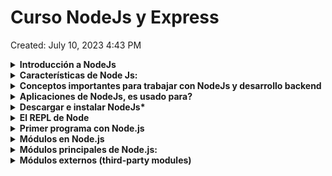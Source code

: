 # Curso NodeJs y Express

Created: July 10, 2023 4:43 PM

<details>
<summary><b>Introducción a NodeJs</b></summary>
    
Node.js es un entorno de ejecución de código JavaScript del lado del servidor. A diferencia     de otros entornos de ejecución de JavaScript, como los navegadores web, Node.js permite         ejecutar código JavaScript fuera del contexto del navegador, lo que lo convierte en una         herramienta poderosa para desarrollar aplicaciones web y servicios de backend.

Node.js utiliza el motor de JavaScript de Google Chrome, llamado V8, para interpretar y         ejecutar el código JavaScript. Esto proporciona a Node.js un rendimiento rápido y               eficiente. Además, Node.js adopta un enfoque basado en eventos y no bloqueante, lo que          significa que puede manejar un gran número de conexiones simultáneas sin bloquear el hilo       principal de ejecución.

Una de las características más destacadas de Node.js es su capacidad para realizar operaciones de entrada y salida de manera asíncrona. Esto permite que las aplicaciones Node.js sean escalables y puedan manejar múltiples solicitudes simultáneas sin bloquearse. Además, Node.js cuenta con un sistema de módulos incorporado que facilita la modularidad y reutilización de código.

Node.js se utiliza comúnmente para desarrollar aplicaciones web y servicios de backend. Proporciona una gran cantidad de bibliotecas y frameworks que simplifican tareas comunes, como el manejo de solicitudes HTTP, la interacción con bases de datos y la creación de APIs RESTful.

</details>

<details>
<summary><b>Características de Node Js:</b></summary>
    
1. **JavaScript en el servidor**: Node.js permite ejecutar código JavaScript en el servidor, lo que proporciona coherencia en el lenguaje de programación tanto en el frontend como en el backend. Esto permite a los desarrolladores utilizar las mismas habilidades y bibliotecas para desarrollar aplicaciones tanto en el cliente como en el servidor.
2. **Arquitectura orientada a eventos**: Node.js utiliza un modelo de programación basado en eventos y devoluciones de llamada (callbacks), lo que significa que las operaciones no bloqueantes son manejadas mediante eventos. Esto permite un manejo eficiente de múltiples solicitudes simultáneas y un rendimiento escalable.
3. **Operaciones de entrada/salida no bloqueantes**: Node.js se basa en una arquitectura no bloqueante que permite que las operaciones de entrada/salida (E/S) se realicen de manera asíncrona. Esto significa que, en lugar de esperar a que se complete una operación E/S antes de pasar a la siguiente, Node.js puede continuar ejecutando otras tareas y notificar cuando la operación E/S haya finalizado. Esto es especialmente útil para aplicaciones con alta concurrencia y tiempos de respuesta rápidos.
4. **Módulos y paquetes**: Node.js cuenta con un sistema de módulos incorporado que permite la modularidad y reutilización de código. Los módulos de Node.js pueden ser compartidos y reutilizados a través del gestor de paquetes npm, que es uno de los mayores repositorios de paquetes de código abierto disponibles. Esto facilita la integración de bibliotecas y el desarrollo rápido de aplicaciones.
5. **Escalabilidad**: Node.js se ha diseñado para ser escalable. Gracias a su arquitectura no bloqueante y a su capacidad para manejar múltiples solicitudes simultáneas, Node.js es capaz de manejar una gran cantidad de conexiones concurrentes con un uso eficiente de los recursos del sistema.
6. **Amplio ecosistema**: Node.js cuenta con un amplio ecosistema de bibliotecas y frameworks que facilitan el desarrollo de aplicaciones. Desde frameworks web como Express.js hasta bibliotecas para el acceso a bases de datos como Mongoose, hay muchas opciones disponibles para simplificar y acelerar el desarrollo de aplicaciones con Node.js.

</details>

<details>
<summary><b>Conceptos importantes para trabajar con NodeJs y desarrollo backend</b></summary>

<details>
<summary><b>Conceptos Básicos</b></summary>

1. **Arquitectura cliente-servidor**: Es un modelo de diseño común en el desarrollo de aplicaciones y sistemas distribuidos. En esta arquitectura, hay dos componentes principales: el cliente y el servidor. El cliente es el dispositivo o aplicación que realiza solicitudes de servicios, y el servidor es el dispositivo o aplicación que responde a esas solicitudes proporcionando los servicios o recursos solicitados. La comunicación entre el cliente y el servidor se realiza a través de una red, como Internet. Por ejemplo, al acceder a un sitio web, el navegador actúa como el cliente y solicita los recursos al servidor web, que los entrega en respuesta.
2. **Desarrollo frontend y backend**: El desarrollo frontend se refiere a la creación de la interfaz de usuario y la interacción del usuario en una aplicación o sitio web. Implica el uso de tecnologías como HTML, CSS y JavaScript para construir la parte visual y funcional que los usuarios ven y con la que interactúan directamente en el navegador. Por otro lado, el desarrollo backend se enfoca en la implementación de la lógica de negocios y el procesamiento de datos detrás de escena. Involucra la creación de servidores, APIs y la gestión de bases de datos para manejar la lógica y el almacenamiento de los datos. El desarrollo frontend y backend trabajan juntos para crear una aplicación web completa.
3. **Protocolo**: En el contexto de las redes de computadoras, un protocolo es un conjunto de reglas y normas que define cómo se deben comunicar los dispositivos y sistemas. Establece la sintaxis, la semántica y los procedimientos de intercambio de datos entre las partes. Un protocolo puede incluir especificaciones sobre el formato de los mensajes, el control de flujo, la autenticación, la seguridad, la entrega de datos, entre otros aspectos. Algunos ejemplos de protocolos son HTTP, TCP, IP y SMTP, que se utilizan para diferentes propósitos de comunicación en Internet.
4. **Base de datos**: Una base de datos es un sistema organizado para almacenar, gestionar y recuperar información de manera estructurada. Proporciona un medio para almacenar datos de manera persistente, lo que significa que los datos se mantienen incluso cuando la aplicación o el sistema se detiene. Las bases de datos se utilizan para almacenar y gestionar grandes cantidades de datos de manera eficiente. Pueden ser de diferentes tipos, como bases de datos relacionales (como MySQL, PostgreSQL) o bases de datos NoSQL (como MongoDB, Redis), y se accede a ellas utilizando lenguajes de consulta, como SQL (Structured Query Language) en el caso de las bases de datos relacionales.
5. **Página web estática y dinámica**: Una página web estática es una página cuyo contenido no cambia dinámicamente, es decir, se muestra de la misma manera para todos los usuarios. La página se crea previamente y se entrega tal cual cuando se solicita. Estas páginas generalmente están escritas en HTML y CSS, y pueden contener imágenes y otros recursos estáticos. Por otro lado, una página web dinámica se genera en tiempo real en función de diferentes parámetros y condiciones. El contenido puede variar según la interacción del usuario, la base de datos o información externa. Estas páginas a menudo utilizan tecnologías del lado del servidor, como PHP, Python o Node.js, para generar contenido dinámico y responder a las solicitudes del usuario de manera personalizada.
</details>

<details>
<summary><b>Otros Conceptos importantes</b></summary>

1. **Módulos y paquetes**: Node.js utiliza un sistema de módulos incorporado para organizar y reutilizar código. Los módulos son archivos JavaScript que encapsulan funcionalidades específicas y se pueden importar/exportar en otros archivos. Además, puedes utilizar el gestor de paquetes npm (Node Package Manager) para instalar, administrar y compartir paquetes de código de terceros, lo que facilita la incorporación de funcionalidades adicionales en tu aplicación.
2. **Asincronía y devoluciones de llamada (callbacks)**: La asincronía es una característica clave de Node.js. Las operaciones de entrada/salida (E/S), como las solicitudes de red o las operaciones de archivo, se realizan de forma asíncrona mediante devoluciones de llamada (callbacks) o promesas. Esto significa que el código no se bloquea mientras se espera a que se complete una operación, lo que permite una mayor concurrencia y rendimiento. Es importante comprender cómo manejar las devoluciones de llamada y trabajar con la asincronía en Node.js.
3. **Eventos y emisores de eventos**: Node.js utiliza un sistema de eventos para manejar las interacciones asíncronas. Los objetos que emiten eventos son llamados "emisores de eventos" y se pueden registrar para escuchar eventos específicos. Esto es especialmente útil para manejar eventos relacionados con la red, como solicitudes HTTP o conexiones de sockets.
4. **APIs y módulos principales de Node.js**: Node.js proporciona una serie de módulos principales (core modules) que son parte de la instalación estándar y ofrecen funcionalidades esenciales. Algunos ejemplos incluyen **`http`** para crear servidores web, **`fs`** para trabajar con el sistema de archivos, **`path`** para manejar rutas de archivos y **`util`** para funciones de utilidad. Familiarizarse con estos módulos principales te permitirá aprovechar al máximo las capacidades de Node.js.
5. **Express.js y frameworks web**: Express.js es uno de los frameworks web más populares para Node.js. Proporciona una capa de abstracción sobre las funcionalidades básicas de Node.js, lo que facilita la creación de aplicaciones web y APIs RESTful. Aprender a trabajar con Express.js, entender sus conceptos y middleware te permitirá desarrollar aplicaciones web backend de manera más eficiente.
6. **Bases de datos**: Node.js es compatible con una amplia gama de bases de datos, tanto SQL como NoSQL. Algunas bases de datos populares son MongoDB, MySQL, PostgreSQL y Redis. Es importante entender cómo interactuar con estas bases de datos utilizando bibliotecas y módulos específicos, como Mongoose para MongoDB o Sequelize para bases de datos SQL.
7. **Seguridad**: Al desarrollar aplicaciones backend, es fundamental tener en cuenta la seguridad. Node.js tiene sus propias prácticas y recomendaciones de seguridad, como proteger contra ataques de inyección de código o manejar correctamente las contraseñas y la autenticación de usuarios. Es importante familiarizarse con las buenas prácticas de seguridad y aplicar medidas adecuadas en tu aplicación.
    </details>
</details>

<details>
<summary><b>Aplicaciones de NodeJs, es usado para?</b></summary>

1. **Desarrollo web y APIs**: Node.js es ampliamente utilizado para el desarrollo de aplicaciones web y la creación de APIs (Application Programming Interfaces) RESTful. Su enfoque no bloqueante y basado en eventos lo hace ideal para manejar una gran cantidad de solicitudes simultáneas y construir aplicaciones web escalables y de alto rendimiento. Frameworks populares como Express.js, Koa.js y Nest.js se basan en Node.js para facilitar el desarrollo web.
2. **Aplicaciones en tiempo real**: Node.js es una excelente opción para construir aplicaciones en tiempo real que requieren una comunicación bidireccional entre el cliente y el servidor. Esto incluye aplicaciones de chat en tiempo real, juegos multijugador, sistemas de colaboración en tiempo real, monitoreo en tiempo real, entre otros. Bibliotecas como Socket.IO y SockJS se utilizan con Node.js para habilitar la comunicación en tiempo real.
3. **Microservicios y arquitecturas orientadas a servicios**: Node.js es adecuado para implementar microservicios y sistemas basados en arquitecturas orientadas a servicios. Permite construir servicios pequeños e independientes que se pueden escalar y desplegar fácilmente. Además, su enfoque modular y su capacidad para manejar solicitudes simultáneas lo convierten en una buena opción para sistemas distribuidos y escalables.
4. **Automatización y scripting**: Node.js es una herramienta popular para la automatización de tareas y scripting en el lado del servidor. Puede utilizarse para crear scripts y herramientas personalizadas que automatizan tareas repetitivas, procesamiento de archivos, generación de informes, entre otros. Además, Node.js cuenta con una amplia gama de paquetes y módulos disponibles a través de npm que facilitan la automatización de diversas tareas.
5. **Internet de las cosas (IoT)**: Node.js también se utiliza en aplicaciones de Internet de las cosas (IoT). Su ligereza y eficiencia lo hacen adecuado para ejecutarse en dispositivos con recursos limitados, como sensores, controladores y gateways. Node.js puede utilizarse para recopilar datos de sensores, controlar dispositivos y coordinar la comunicación entre ellos en una red IoT.
</details>
    
<details>
<summary><b>Descargar e instalar NodeJs*</b></summary>

1. **Ir al sitio oficial**: Accede al sitio oficial de Node.js en **[https://nodejs.org/](https://nodejs.org/)**. Esto te llevará a la página de descargas.
2. **Seleccionar la versión**: En la página de descargas, verás las diferentes versiones de Node.js disponibles. Se recomienda elegir la versión LTS (Long-Term Support) para obtener la versión más estable y con soporte a largo plazo. Sin embargo, también puedes optar por la última versión si deseas acceder a las características más recientes.
3. **Seleccionar el sistema operativo**: A continuación, debes seleccionar tu sistema operativo. Node.js está disponible para Windows, macOS y Linux. Haz clic en el botón de descarga correspondiente a tu sistema operativo.
4. **Descargar el instalador**: Después de hacer clic en el botón de descarga, se descargará un archivo de instalación en tu computadora.
5. **Ejecutar el instalador**: Una vez que se haya completado la descarga, ejecuta el archivo de instalación haciendo doble clic en él. Esto iniciará el asistente de instalación de Node.js.
6. **Aceptar los términos de uso**: En el asistente de instalación, lee y acepta los términos de uso y licencia de Node.js.
7. **Seleccionar la ubicación de instalación**: A continuación, elige la ubicación donde deseas instalar Node.js. La ubicación predeterminada generalmente es adecuada para la mayoría de los usuarios, pero puedes cambiarla si lo deseas.
8. **Seleccionar componentes adicionales**: Durante el proceso de instalación, puedes seleccionar componentes adicionales, como la herramienta npm (Node Package Manager), que se instala junto con Node.js. Se recomienda mantener las opciones predeterminadas seleccionadas.
9. **Iniciar la instalación**: Una vez que hayas seleccionado los componentes adicionales, haz clic en el botón "Install" o "Next" para iniciar la instalación de Node.js.
10. **Esperar a que se complete la instalación**: El instalador copiará los archivos necesarios y configurará Node.js en tu sistema. Esto puede llevar unos minutos.
11. **Verificar la instalación**: Una vez que la instalación se haya completado con éxito, puedes verificar si Node.js se ha instalado correctamente abriendo una ventana de terminal (o símbolo del sistema) y escribiendo el comando **`node -v`**. Esto mostrará la versión de Node.js instalada. También puedes ejecutar **`npm -v`** para verificar la versión de npm.

¡Y eso es todo! Ahora tienes Node.js instalado en tu sistema y estás listo para comenzar a desarrollar aplicaciones con él.
</details>

<details>
<summary><b>El REPL de Node</b></summary>

El REPL (Read-Eval-Print Loop) de Node.js es una herramienta interactiva que permite probar y ejecutar código JavaScript de forma interactiva en tiempo real. Proporciona una forma rápida y conveniente de experimentar con el código y explorar las características del lenguaje.

Para iniciar el REPL de Node.js, sigue estos pasos:

1. Abre una ventana de terminal (o símbolo del sistema) en tu sistema operativo.
2. Escribe el comando **`node`** y presiona Enter. Esto iniciará el REPL de Node.js y verás el indicador **`>`** que indica que estás en el modo de entrada del REPL.
3. A partir de ahora, puedes escribir y ejecutar código JavaScript directamente en el REPL. Cada vez que presiones Enter, el código ingresado se evaluará y el resultado se imprimirá en la siguiente línea.

Por ejemplo, puedes probar operaciones matemáticas simples:

```
> 2 + 3
5
> Math.sqrt(16)
4
```

También puedes definir variables y realizar operaciones más complejas:

```
> let x = 5
undefined
> let y = 3
undefined
> x * y
15
> x > y
true
```

El REPL también es útil para probar funciones y módulos. Puedes definir funciones y llamarlas en el mismo entorno:
```jsx
> function greet(name) {
    console.log('Hello, ' + name + '!')
    }
undefined
> greet('John')
Hello, John!
undefined

```

Para salir del REPL, puedes presionar las teclas **`Ctrl + C`** dos veces o escribir **`.exit`** y presionar Enter.

![Untitled](./images/Untitled.png)

El REPL de Node.js es una herramienta muy útil para probar ideas rápidamente, depurar código o explorar características del lenguaje. Te permite interactuar con el código de forma inmediata sin necesidad de crear archivos o ejecutar un programa completo.
</details>

<details>
<summary><b>Primer programa con Node.js</b></summary>

En Visual Studio Code (VSCode), puedes ejecutar un archivo de JavaScript con Node.js utilizando la terminal integrada. Sigue estos pasos:

1. Abre Visual Studio Code.
2. Abre la carpeta que contiene el archivo de JavaScript que deseas ejecutar. Puedes hacerlo seleccionando "File" en la barra de menú superior y luego seleccionando "Open Folder". O bien, puedes arrastrar y soltar la carpeta en la ventana de VSCode.
3. En la barra de menú superior, selecciona "View" y luego "Terminal" (o usa el atajo de teclado **`Ctrl +`** ).
4. Aparecerá una terminal en la parte inferior de la ventana de VSCode. Asegúrate de que la terminal esté en el directorio correcto donde se encuentra el archivo de JavaScript que deseas ejecutar. Puedes utilizar el comando **`cd`** para cambiar al directorio adecuado.
5. Una vez que te encuentres en el directorio correcto, puedes ejecutar el archivo de JavaScript con el comando **`node`** seguido del nombre del archivo. Por ejemplo:

```
node archivo.js
```

Asegúrate de reemplazar "archivo.js" con el nombre real de tu archivo de JavaScript.

1. Presiona Enter para ejecutar el comando. Node.js ejecutará el archivo de JavaScript y mostrará cualquier salida o resultado en la terminal de VSCode.

Recuerda guardar los cambios en el archivo de JavaScript antes de ejecutarlo para asegurarte de que estás ejecutando la versión más reciente del código.

Utilizando la terminal integrada en Visual Studio Code, puedes ejecutar archivos de JavaScript con Node.js sin tener que salir del editor. Esto te permite depurar y probar tu código directamente en el entorno de desarrollo.

![Untitled](./images/Untitled%201.png)
</details>

<details>
<summary><b>Módulos en Node.js</b></summary>
<details>
<summary><b>Qué son?</b></summary>
En Node.js, los módulos son unidades independientes de código que encapsulan funcionalidades específicas y se pueden reutilizar en diferentes partes de una aplicación. Los módulos permiten organizar y modularizar el código, lo que facilita el mantenimiento, la reutilización y la colaboración en proyectos de Node.js.
</details>
<details>
<summary><b>Ventajas</b></summary>

Los módulos en Node.js proporcionan varias ventajas que mejoran la organización, reutilización y mantenibilidad del código. Algunas de las ventajas de utilizar módulos en Node.js son:

1. **Modularidad**: Los módulos permiten organizar el código en unidades independientes y autónomas. Esto facilita la comprensión y el mantenimiento del código, ya que cada módulo se enfoca en una funcionalidad específica. Los módulos también promueven la separación de responsabilidades y el principio de una sola responsabilidad (SRP), lo que facilita la evolución y escalabilidad de la aplicación.
2. **Reutilización**: Los módulos permiten encapsular funcionalidades específicas y reutilizarlas en diferentes partes de una aplicación. Esto evita la duplicación de código y mejora la eficiencia en el desarrollo, ya que no es necesario escribir el mismo código una y otra vez. Además, los módulos externos disponibles a través de npm proporcionan una amplia gama de funcionalidades predefinidas que se pueden utilizar en proyectos.
3. **Colaboración y compartición**: Los módulos facilitan la colaboración entre desarrolladores. Cada desarrollador puede trabajar en un módulo específico sin interferir con el trabajo de los demás. Además, los módulos externos pueden compartirse y distribuirse fácilmente a través del registro público de npm. Esto fomenta la comunidad y el intercambio de código entre desarrolladores, lo que acelera el desarrollo de aplicaciones.
4. **Abstracción y ocultamiento de información**: Los módulos permiten definir interfaces claras y abstraer detalles internos de implementación. Esto significa que los módulos pueden exponer solo las funciones y propiedades necesarias para utilizarlos, ocultando los detalles internos de implementación. Esto mejora la seguridad y reduce la complejidad al interactuar con los módulos.
5. **Facilidad de prueba**: Los módulos independientes son más fáciles de probar de forma aislada. Al encapsular la funcionalidad en módulos, se puede realizar pruebas unitarias más específicas y centradas en cada módulo. Esto mejora la calidad del código y facilita la detección y corrección de errores.
6. **Mejora el rendimiento**: Los módulos en Node.js se cargan de forma diferida, lo que significa que solo se cargan cuando se requieren. Esto permite una mejor gestión de los recursos y un mejor rendimiento de la aplicación, ya que solo se cargan los módulos necesarios en un momento dado.
</details>

<details>
<summary><b>Crear un módulo</b></summary>
Para crear un módulo en Node.js, debes seguir los siguientes pasos:

1. Crea un nuevo archivo JavaScript con la extensión **`.js`**. Por ejemplo, puedes llamarlo **`miModulo.js`**.
2. Abre el archivo **`miModulo.js`** en tu editor de código preferido.
3. Define las funcionalidades que deseas incluir en el módulo. Por ejemplo, puedes declarar variables, funciones u objetos. Aquí hay un ejemplo básico de cómo podrías definir un módulo con una función de saludo:

```jsx
// miModulo.js

function saludar(nombre) {
    console.log('¡Hola, ' + nombre + '!');
}

// Exporta la función para que esté disponible para otros archivos
module.exports = {
    saludar: saludar
};

```

En este ejemplo, el módulo **`miModulo`** tiene una función llamada **`saludar`** que toma un nombre como argumento y muestra un saludo por consola.

1. Guarda el archivo **`miModulo.js`**.
2. Ahora puedes utilizar el módulo en otro archivo de JavaScript. Por ejemplo, crea un nuevo archivo llamado **`index.js`** y requiere el módulo **`miModulo`** utilizando la función **`require`**:

```jsx
// index.js

const miModulo = require('./miModulo');

miModulo.saludar('Juan');

```

En este ejemplo, estamos requiriendo el módulo **`miModulo`** y utilizando la función **`saludar`** que exportamos desde ese módulo.

1. Guarda el archivo **`index.js`**.
2. Abre una terminal en la ubicación donde se encuentran los archivos **`miModulo.js`** y **`index.js`**.
3. Ejecuta el archivo **`index.js`** utilizando Node.js con el siguiente comando:

```
Copy code
node index.js

```

Verás el saludo impreso en la consola.

¡Y eso es todo! Has creado y utilizado un módulo en Node.js. Puedes seguir expandiendo tu módulo agregando más funcionalidades y exportándolas según sea necesario. Recuerda que puedes exportar variables, funciones o cualquier objeto que desees hacer disponible para otros archivos de JavaScript.
</details>

<details>
<summary><b>Exportar Varios Elementos</b></summary>
Para exportar varios elementos desde un módulo en Node.js, puedes utilizar la asignación al objeto **`module.exports`** para agregar propiedades individuales o asignar un objeto que contenga los elementos que deseas exportar. Aquí tienes un ejemplo de cómo puedes exportar varios elementos:

En el archivo **`greetings.js`**, se definen dos funciones: **`greeting`** y **`greetingHelloWorld`**. La función **`greeting`** toma un parámetro **`name`** y devuelve un saludo personalizado. La función **`greetingHelloWorld`** no toma parámetros y devuelve un saludo genérico "Hello World!".

Luego, se utiliza la asignación directa a **`module.exports`** para exportar un objeto que contiene las funciones **`greeting`** y **`greetingHelloWorld`**.

```jsx
function greeting(name) {
    return `Hi ${name}`
}

function greetingHelloWorld(){
    return 'Hello World!'
}

module.exports = {
    greeting: greeting,
    greetingHelloWorld: greetingHelloWorld
}
```

En este caso, **`module.exports`** se establece como un objeto que tiene dos propiedades: **`greeting`** y **`greetingHelloWorld`**. Estas propiedades hacen referencia a las funciones definidas anteriormente.

En el archivo **`app.js`**, se requiere el módulo **`greetings.js`** utilizando **`require`**:

Esto carga el módulo **`greetings.js`** y asigna su contenido al objeto **`greetings`**.

Finalmente, se utilizan las funciones exportadas **`greeting`** y **`greetingHelloWorld`** desde el módulo **`greetings.js`**:

```jsx
function greeting(name) {
    return `Hi ${name}`
}

function greetingHelloWorld(){
    return 'Hello World!'
}

module.exports = {
    greeting: greeting,
    greetingHelloWorld: greetingHelloWorld
}
```

Aquí, **`greetings.greeting('Samantha')`** llama a la función **`greeting`** exportada desde el módulo **`greetings.js`** y pasa el argumento **`'Samantha'`**. El resultado se imprime en la consola.

De manera similar, **`greetings.greetingHelloWorld()`** llama a la función **`greetingHelloWorld`** exportada desde el módulo **`greetings.js`**. Como esta función no toma ningún argumento, simplemente devuelve el saludo "Hello World!". Nuevamente, el resultado se imprime en la consola.

![Untitled](./images/Untitled%202.png)
</details>

<details>
<summary><b>Sintaxis de desestructuración y require()</b></summary>

**Require y Exportación de Módulos**:
En Node.js, puedes utilizar **`require`** para cargar módulos y la exportación e importación de módulos se realiza a través de **`module.exports`** y **`require`**.

1. **Exportación de módulos**:

```jsx
// módulo.js
const greeting = 'Hello';

function sayHello(name) {
    console.log(`${greeting}, ${name}!`);
}

module.exports = { sayHello };

```

En este ejemplo, estamos exportando la función **`sayHello`** desde el módulo **`módulo.js`** utilizando **`module.exports`**.

1. **Importación de módulos**:

```jsx
const { sayHello } = require('./módulo.js');

sayHello('John'); // Output: Hello, John!

```

Aquí, estamos importando la función **`sayHello`** desde el módulo **`módulo.js`** utilizando la sintaxis de desestructuración. Luego, podemos llamar a la función **`sayHello`** y pasar un argumento para obtener el saludo correspondiente.

Es importante tener en cuenta que la ruta **`./módulo.js`** en el ejemplo es un ejemplo de ruta relativa al archivo actual. Asegúrate de proporcionar la ruta correcta al módulo que deseas importar.

Estos ejemplos te muestran cómo utilizar la desestructuración, **`require`** y la exportación e importación de módulos en JavaScript. Utilizando estas sintaxis, puedes estructurar y modularizar tu código de manera efectiva y reutilizable en diferentes partes de tu aplicación.
</details>

</details>

<details>
<summary><b>Módulos principales de Node.js:</b></summary>
<details>
<summary><b>Módulos integrados (built-in modules)</b></summary>
<summary><b>Concepto</b></summary>
Node.js incluye varios módulos integrados (built-in modules) que están disponibles de forma predeterminada sin necesidad de instalar nada adicional. Estos módulos proporcionan funcionalidades esenciales para el desarrollo de aplicaciones en Node.js.
</details>
<details>
<summary><b>Más utilizados:</b></summary>

1. **fs**: El módulo **`fs`** (File System) proporciona funciones para interactuar con el sistema de archivos, permitiendo leer, escribir, modificar, borrar archivos y directorios, entre otras operaciones relacionadas con el sistema de archivos.
2. **http**: El módulo **`http`** permite crear y manejar servidores HTTP. Proporciona funciones y clases para crear servidores web, realizar solicitudes y respuestas HTTP, manipular cabeceras, rutas, entre otros.
3. **path**: El módulo **`path`** proporciona utilidades para trabajar con rutas de archivos y directorios. Ayuda a manejar rutas de forma segura y portátil, uniendo, normalizando o resolviendo rutas, entre otras operaciones.
4. **os**: El módulo **`os`** proporciona funciones para interactuar con el sistema operativo. Permite obtener información sobre el sistema operativo, como el nombre del sistema operativo, la arquitectura, la memoria, la información del usuario, entre otros.
5. **util**: El módulo **`util`** contiene funciones y utilidades diversas que son útiles para el desarrollo de aplicaciones en Node.js. Proporciona funciones para la herencia de objetos, la promisificación de funciones, la manipulación de objetos, la gestión de errores, entre otras funcionalidades.
6. **events**: El módulo **`events`** permite la implementación y el manejo de eventos en Node.js. Permite la comunicación asíncrona entre diferentes partes de una aplicación a través de la emisión y escucha de eventos.

Estos son solo algunos ejemplos de los módulos integrados que están disponibles en Node.js. Existen otros módulos incorporados como **`crypto`** para funcionalidades criptográficas, **`stream`** para trabajar con flujos de datos, **`child_process`** para la ejecución de procesos secundarios, entre otros. Puedes explorar la documentación oficial de Node.js para obtener más información sobre estos módulos y sus funcionalidades específicas: **[https://nodejs.org/api/](https://nodejs.org/api/)**.
</details>
<details>
<summary><b>Módulo Console:</b></summary>

El módulo **`console`** es un módulo integrado en Node.js que proporciona funciones para imprimir mensajes y depurar en la consola. Permite mostrar información, mensajes de depuración, advertencias y errores en la salida de la consola.

Aquí hay algunos métodos comunes proporcionados por el módulo **`console`**:

1. **console.log()**: Imprime un mensaje en la consola. Puede aceptar varios argumentos y los muestra como una cadena formateada.

```jsx
console.log('Hola, mundo!');
// Output: Hola, mundo!

const nombre = 'Juan';
console.log('Hola,', nombre);
// Output: Hola, Juan
```

1. **console.error()**: Imprime un mensaje de error en la consola. Al igual que **`console.log()`**, puede aceptar varios argumentos.

```jsx
console.error('Ocurrió un error');
// Output: Ocurrió un error

const errorCode = 404;
console.error('Error', errorCode, ': Página no encontrada');
// Output: Error 404: Página no encontrada
```

1. **console.warn()**: Imprime un mensaje de advertencia en la consola. Similar a **`console.log()`** y **`console.error()`**, puede aceptar varios argumentos.

```jsx
console.warn('Advertencia: Esta acción es irreversible');
// Output: Advertencia: Esta acción es irreversible

const warningMessage = 'Falta información';
console.warn('Advertencia:', warningMessage);
// Output: Advertencia: Falta información
```

1. **console.info()**: Imprime un mensaje informativo en la consola. Funciona de manera similar a **`console.log()`** y **`console.error()`**.

```jsx
console.info('Información importante');
// Output: Información importante

const infoMessage = '¡La sesión ha iniciado correctamente!';
console.info('Información:', infoMessage);
// Output: Información: ¡La sesión ha iniciado correctamente!
```

Estos son solo algunos de los métodos proporcionados por el módulo **`console`**. También existen otros métodos, como **`console.debug()`**, **`console.trace()`**, entre otros. Puedes utilizarlos para imprimir mensajes y realizar tareas de depuración en tu aplicación Node.js.
</details>

<details>
<summary><b>Módulo Process</b></summary>

El módulo **`process`** es un módulo integrado en Node.js que proporciona información y control sobre el proceso en ejecución. Contiene propiedades y métodos que permiten acceder a los argumentos de línea de comandos, entorno, flujo de entrada y salida, entre otros aspectos del proceso en Node.js.

Aquí hay algunos aspectos clave del módulo **`process`**:

1. **process.argv**: Es un array que contiene los argumentos de línea de comandos pasados al script. El primer elemento (**`process.argv[0]`**) representa la ruta al ejecutable de Node.js y el segundo elemento (**`process.argv[1]`**) representa la ruta al archivo de script ejecutado. Los argumentos adicionales se encuentran en las posiciones siguientes.

```jsx
// node script.js arg1 arg2 arg3
console.log(process.argv);

// Output: ['node', '/ruta/al/script.js', 'arg1', 'arg2', 'arg3']
```

1. **process.env**: Es un objeto que contiene las variables de entorno del sistema operativo. Puedes acceder a las variables de entorno utilizando las claves del objeto **`process.env`**.

```jsx
console.log(process.env.HOME); 
// Output: '/home/user'

console.log(process.env.PATH); 
// Output: '/usr/local/bin:/usr/bin:/bin'
```

1. **process.stdin**: Es un stream que representa el flujo de entrada estándar (stdin). Puedes utilizarlo para leer la entrada del usuario desde la consola.

```jsx
process.stdin.setEncoding('utf8');

process.stdin.on('data', (data) => {
    console.log('Entrada recibida:', data);
});

console.log('Ingrese algo:');
```

En este ejemplo, estamos configurando un controlador de eventos para el evento **`'data'`** en **`process.stdin`**. Cada vez que se ingresa algo en la consola, el controlador se activa y muestra la entrada recibida.

1. **process.stdout** y **process.stderr**: Representan los flujos de salida estándar (stdout) y error estándar (stderr), respectivamente. Puedes utilizarlos para mostrar mensajes y resultados en la consola.

```jsx
process.stdout.write('Esto es un mensaje en stdout\n');
// Output: Esto es un mensaje en stdout

process.stderr.write('Esto es un mensaje de error en stderr\n');
// Output: Esto es un mensaje de error en stderr

```

Estos son solo algunos ejemplos de las funcionalidades que proporciona el módulo **`process`**. También puedes utilizar **`process.exit()`** para terminar la ejecución del proceso, **`process.cwd()`** para obtener el directorio de trabajo actual, **`process.pid`** para obtener el ID del proceso, entre otros.

El módulo **`process`** es una parte integral de Node.js y proporciona información y control sobre el proceso en ejecución, permitiéndote interactuar con el entorno, la entrada/salida y otros aspectos del proceso. Puedes consultar la documentación oficial de Node.js para obtener más información sobre el módulo **`process`** y sus funcionalidades específicas: **[https://nodejs.org/api/process.html](https://nodejs.org/api/process.html)**.
            
</details>

<details>
<summary><b>Módulo OS:</b></summary>

El módulo **`os`** es un módulo integrado en Node.js que proporciona funciones y utilidades para interactuar con el sistema operativo. Permite acceder a información relacionada con el sistema operativo, como la arquitectura de la CPU, el nombre del sistema operativo, la información de red, la memoria, entre otros.

Aquí tienes algunos aspectos clave del módulo **`os`**:

1. **os.platform()**: Devuelve el nombre de la plataforma del sistema operativo en la que se está ejecutando Node.js, como **`"darwin"`** para macOS, **`"win32"`** para Windows, o **`"linux"`** para Linux.

```jsx
console.log(os.platform()); // Output: 'darwin'

```

1. **os.arch()**: Devuelve la arquitectura de la CPU del sistema, como **`"x64"`**, **`"arm"`**, **`"ia32"`**, etc.

```jsx
console.log(os.arch()); // Output: 'x64'

```

1. **os.hostname()**: Devuelve el nombre del host del sistema.

```jsx
console.log(os.hostname()); // Output: 'mi-pc'

```

1. **os.totalmem()** y **os.freemem()**: Devuelven la cantidad total de memoria del sistema y la cantidad de memoria libre, respectivamente, en bytes.

```jsx
console.log(os.totalmem()); // Output: 8589934592 (8 GB)
console.log(os.freemem()); // Output: 4294967296 (4 GB)

```

1. **os.cpus()**: Devuelve un arreglo de objetos que representan la información de cada núcleo de la CPU del sistema.

```jsx
console.log(os.cpus());
// Output:
// [
//   { model: 'Intel(R) Core(TM) i7-7700HQ CPU @ 2.80GHz', speed: 2800 },
//   { model: 'Intel(R) Core(TM) i7-7700HQ CPU @ 2.80GHz', speed: 2800 },
//   ...
// ]

```

Estos son solo algunos ejemplos de las funcionalidades que proporciona el módulo **`os`**. También puedes utilizar **`os.networkInterfaces()`** para obtener información sobre las interfaces de red del sistema, **`os.uptime()`** para obtener el tiempo de actividad del sistema, **`os.tmpdir()`** para obtener el directorio temporal predeterminado del sistema, entre otros.

El módulo **`os`** es muy útil para obtener información del sistema operativo y realizar operaciones relacionadas con el entorno en el que se está ejecutando tu aplicación Node.js. Puedes consultar la documentación oficial de Node.js para obtener más información sobre el módulo **`os`** y sus funcionalidades específicas: **[https://nodejs.org/api/os.html](https://nodejs.org/api/os.html)**.
</details>

<details>
<summary><b>Módulo Timers:</b></summary>

El módulo **`timers`** es un módulo integrado en Node.js que proporciona funciones y utilidades para trabajar con temporizadores. Permite programar la ejecución de funciones en un momento futuro o repetir la ejecución de funciones a intervalos regulares.

Aquí tienes algunos aspectos clave del módulo **`timers`**:

1. **setTimeout()**: La función **`setTimeout()`** se utiliza para programar la ejecución de una función después de un cierto período de tiempo, expresado en milisegundos.

```jsx
setTimeout(() => {
console.log('¡Han pasado 2 segundos!');
}, 2000);

```

En este ejemplo, la función **`console.log()`** se ejecutará después de 2 segundos.

1. **setInterval()**: La función **`setInterval()`** se utiliza para repetir la ejecución de una función a intervalos regulares, expresados en milisegundos.

```jsx
let counter = 0;

const intervalId = setInterval(() => {
console.log('Contador:', counter);
counter++;

if (counter === 5) {
clearInterval(intervalId);
console.log('Intervalo finalizado');
}
}, 1000);

```

En este ejemplo, la función **`console.log()`** se ejecutará cada segundo. Después de que el contador alcance el valor 5, se cancela el intervalo utilizando **`clearInterval()`**.

1. **setImmediate()**: La función **`setImmediate()`** se utiliza para programar la ejecución de una función en la siguiente iteración del bucle de eventos, después de que se hayan procesado los eventos actuales.

```jsx
setImmediate(() => {
console.log('¡Esto se ejecuta inmediatamente!');
});

```

En este ejemplo, la función se ejecutará en la siguiente iteración del bucle de eventos.

Estas son solo algunas de las funcionalidades proporcionadas por el módulo **`timers`**. También puedes utilizar **`clearTimeout()`** para cancelar un temporizador creado con **`setTimeout()`**, **`clearInterval()`** para cancelar un intervalo creado con **`setInterval()`**, entre otros.

El módulo **`timers`** es útil cuando necesitas programar la ejecución de funciones en un momento futuro o realizar tareas repetitivas en intervalos regulares en tu aplicación Node.js.
</details>

<details>
<summary><b>Módulo fs</b></summary>
    
El módulo **`fs`** (File System) es un módulo integrado en Node.js que proporciona funcionalidades para interactuar con el sistema de archivos. Permite leer, escribir, modificar, borrar archivos y directorios, obtener información sobre archivos y directorios, entre otras operaciones relacionadas con el sistema de archivos.

Aquí tienes algunos aspectos clave del módulo **`fs`**:
1. **Lectura de archivos**:
- **`fs.readFile()`**: Lee el contenido de un archivo de forma asíncrona.

```html
<!DOCTYPE html>
<html lang="en">
<head>
    <meta charset="UTF-8">
    <meta name="viewport" content="width=device-width, initial-scale=1.0">
    <title>Node.js</title>
</head>
<body>
    <h1>Curso Node.js</h1> 
        <p>Estoy aprendiendo Node.js</p>
</body>
</html>
```

```jsx
const fs = require('fs')

fs.readFile('./index.html', 'utf-8', (err, contenido)=>{
if(err) {
throw err;
}else{
console.log(contenido);
}
});
```

![Untitled](./images/Untitled%203.png)

- **`fs.readFileSync()`**: Lee el contenido de un archivo de forma sincrónica.

```jsx

// Lectura de archivo de forma asíncrona
fs.readFile('archivo.txt', 'utf8', (error, data) => {
if (error) {
console.error('Error al leer el archivo:', error);
} else {
console.log('Contenido del archivo:', data);
}
});

// Lectura de archivo de forma sincrónica
try {
const data = fs.readFileSync('archivo.txt', 'utf8');
console.log('Contenido del archivo:', data);
} catch (error) {
console.error('Error al leer el archivo:', error);
}

```

2. **Escritura de archivos**:
- **`fs.writeFile()`**: Escribe datos en un archivo de forma asíncrona.
- **`fs.writeFileSync()`**: Escribe datos en un archivo de forma sincrónica.

```jsx
javascriptCopy code
// Escritura de archivo de forma asíncrona
const data = 'Este es el contenido a escribir en el archivo';
fs.writeFile('archivo.txt', data, 'utf8', (error) => {
if (error) {
console.error('Error al escribir en el archivo:', error);
} else {
console.log('Archivo escrito correctamente');
}
});

// Escritura de archivo de forma sincrónica
const data = 'Este es el contenido a escribir en el archivo';
try {
fs.writeFileSync('archivo.txt', data, 'utf8');
console.log('Archivo escrito correctamente');
} catch (error) {
console.error('Error al escribir en el archivo:', error);
}
```

3. **Manipulación de archivos y directorios**:
- **`fs.rename()`**: Cambia el nombre de un archivo o mueve un archivo a otra ubicación.
- **`fs.unlink()`**: Elimina un archivo.
- **`fs.mkdir()`**: Crea un directorio.
- **`fs.readdir()`**: Lee los contenidos de un directorio.

```jsx
// Renombrar un archivo
fs.rename('antiguo.txt', 'nuevo.txt', (error) => {
if (error) {
console.error('Error al renombrar el archivo:', error);
} else {
console.log('Archivo renombrado correctamente');
}
});

// Eliminar un archivo
fs.unlink('archivo.txt', (error) => {
if (error) {
console.error('Error al eliminar el archivo:', error);
} else {
console.log('Archivo eliminado correctamente');
}
});

// Crear un directorio
fs.mkdir('directorio', (error) => {
if (error) {
console.error('Error al crear el directorio:', error);
} else {
console.log('Directorio creado correctamente');
}
});

// Leer los contenidos de un directorio
fs.readdir('directorio', (error, files) => {
if (error) {
console.error('Error al leer el directorio:', error);
} else {
console.log('Contenidos del directorio:', files);
}
});

```

Estos son solo algunos ejemplos de las funcionalidades proporcionadas por el módulo **`fs`**. También puedes utilizar **`fs.stat()`** para obtener información sobre un archivo o directorio, **`fs.rmdir()`** para eliminar un directorio, **`fs.copyFile()`** para copiar un archivo, entre otras operaciones relacionadas con el sistema de archivos.

El módulo **`fs`** es una parte esencial de Node.js para trabajar con el sistema de archivos.
</details>

</details>
<details>
<summary><b>Módulos externos (third-party modules)</b></summary>

```jsx
const express = require('express');
```

Además de los módulos integrados, Node.js permite utilizar módulos externos desarrollados por la comunidad de desarrolladores. Estos módulos se encuentran disponibles a través del gestor de paquetes npm (Node Package Manager). npm es una herramienta que facilita la instalación, gestión y compartición de paquetes de código de terceros. Puedes explorar y buscar módulos en el registro público de npm en **[https://www.npmjs.com/](https://www.npmjs.com/)**. Para utilizar un módulo externo, primero debes instalarlo en tu proyecto utilizando el comando **`npm install`**. Luego, puedes requerirlo en tu código de la misma manera que con los módulos integrados. Por ejemplo:

Además de requerir módulos, Node.js también permite exportar código desde un módulo para que pueda ser utilizado en otros archivos. Esto se hace utilizando la variable **`module.exports`** o la función **`exports`**. Por ejemplo, en un archivo **`myModule.js`**:

```jsx
// Exportar una función
exports.saludar = function(nombre) {
console.log('Hola, ' + nombre + '!');
};

// Exportar una variable
exports.numero = 42;
```

Luego, en otro archivo, puedes requerir y utilizar el módulo:

```jsx
const myModule = require('./myModule');

myModule.saludar('Juan'); // Imprime: Hola, Juan!
console.log(myModule.numero); // Imprime: 42
```
</details>

</details>
